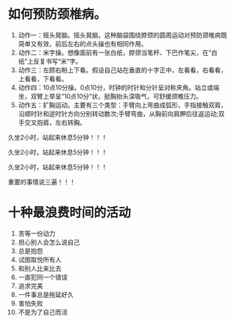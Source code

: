 # 如何预防颈椎病。

1. 动作一：摇头晃脑。摇头晃脑，这种脑袋围绕脖颈的圆周运动对预防颈椎病既简单又有效，前后左右的点头操也有相同作用。
2. 动作二：米字操。想像面前有一张白纸，脖颈当笔杆、下巴作笔尖，在“白纸”上反复书写“米”字。
3. 动作三：左顾右盼上下看。假设自己站在垂直的十字正中，左看看，右看看，上看看，下看看。
4. 动作四：10点10分操。0点10分，时钟的时针和分针呈对称夹角。站立或端坐，双臂上举呈“10点10分”状，挺胸抬头深吸气，可舒缓颈椎压力。
5. 动作五：扩胸运动。主要有三个类型：手臂向上弯曲成弧形，手指接触双肩，沿顺时针和逆时针方向分别转动数次;手臂弯曲，从胸前向肩胛后往返运动;双手交叉抱肩，左右转胸。

久坐2小时，站起来休息5分钟！！！

久坐2小时，站起来休息5分钟！！！

久坐2小时，站起来休息5分钟！！！

重要的事情说三遍！！！



# 十种最浪费时间的活动

1. 苦等一份动力
2. 担心别人会怎么说自己
3. 总是抱怨
4. 试图取悦所有人
5. 和别人比来比去
6. 一直犯同一个错误
7. 追求完美
8. 一件事总是拖延好久
9. 害怕失败
10. 不是为了自己而活
